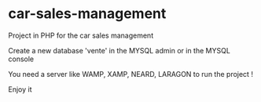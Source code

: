 # car-sales-management
Project in PHP for the car sales management

Create a new database 'vente' in the MYSQL admin or in the MYSQL console

You need a server like WAMP, XAMP, NEARD, LARAGON to run the project !

Enjoy it 
